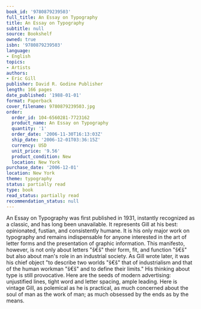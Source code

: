 ```yaml
---
book_id: '9780879239503'
full_title: An Essay on Typography
title: An Essay on Typography
subtitle: null
source: Bookshelf
owned: true
isbn: '9780879239503'
language:
- English
topics:
- Artists
authors:
- Eric Gill
publisher: David R. Godine Publisher
length: 166 pages
date_published: '1988-01-01'
format: Paperback
cover_filename: 9780879239503.jpg
order:
  order_id: 104-6560281-7723162
  product_name: An Essay on Typography
  quantity: '1'
  order_date: '2006-11-30T16:13:03Z'
  ship_date: '2006-12-01T03:36:15Z'
  currency: USD
  unit_price: '9.56'
  product_condition: New
  location: New York
purchase_date: '2006-12-01'
location: New York
theme: typography
status: partially read
type: book
read_status: partially read
recommendation_status: null
---
```

An Essay on Typography was first published in 1931, instantly recognized as a classic, and has long been unavailable. It represents Gill at his best: opinionated, fustian, and consistently humane. It is his only major work on typography and remains indispensable for anyone interested in the art of letter forms and the presentation of graphic information. This manifesto, however, is not only about letters "š€š" their form, fit, and function "š€š" but also about man's role in an industrial society. As Gill wrote later, it was his chief object "to describe two worlds "š€š" that of industrialism and that of the human workman "š€š" and to define their limits." His thinking about type is still provocative. Here are the seeds of modern advertising: unjustified lines, tight word and letter spacing, ample leading. Here is vintage Gill, as polemical as he is practical, as much concerned about the soul of man as the work of man; as much obsessed by the ends as by the means.
